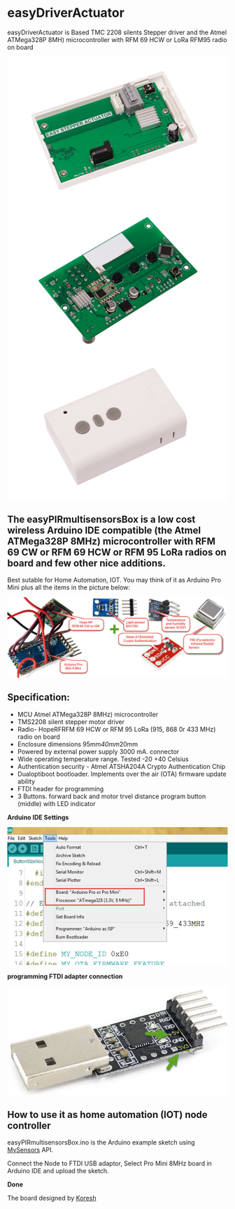 # easyDriverActuator
easyDriverActuator is Based TMC 2208 silents Stepper driver and the Atmel ATMega328P 8MH) microcontroller with RFM 69 HCW or LoRa RFM95  radio on board

![Arduino PIR](https://github.com/EasySensors/easyStepperActuator/blob/master/pics/TMC2208_ACTUATOR_BOTTOM.jpg?raw=true)
![Arduino PIR](https://github.com/EasySensors/easyStepperActuator/blob/master/pics/TMC2208_ACTUATOR_PCB_TOP.jpg?raw=true)
![Arduino PIR](https://github.com/EasySensors/easyStepperActuator/blob/master/pics/TMC2208_ACTUATOR_MAIN.jpg?raw=true)


**The easyPIRmultisensorsBox is a low cost wireless Arduino IDE compatible (the Atmel ATMega328P 8MHz) microcontroller with  RFM 69 CW or RFM 69 HCW or RFM 95 LoRa  radios on board and few other nice additions.** 
------------------------------------------------------------------------

Best sutable for Home Automation, IOT.  You may think of it as Arduino Pro Mini plus all the items in the picture below:

![Arduino PIR](https://github.com/EasySensors/easyPIRmultisensorsBox2/blob/master/pics/replcePIR2.jpg?raw=true)

## Specification: ##

 - MCU Atmel ATMega328P 8MHz) microcontroller
 - TMS2208 silent stepper motor driver
 - Radio- HopeRFRFM 69 HCW or RFM 95 LoRa  (915, 868 0r 433 MHz)  radio on board
 - Enclosure dimensions 95mm*40mm*20mm 
 - Powered by external power supply 3000 mA. connector 
 - Wide operating temperature range. Tested -20 +40 Celsius
 - Authentication security - Atmel ATSHA204A Crypto Authentication Chip
 - Dualoptiboot bootloader. Implements over the air (OTA) firmware update ability
 - FTDI  header for programming
 - 3 Buttons. forward back and motor trvel distance program button (middle) with LED indicator 
 

**Arduino IDE Settings**

![Arduino IDE Settings](https://github.com/EasySensors/ButtonSizeNode/blob/master/pics/IDEsettings.jpg?raw=true)


**programming FTDI adapter connection**

![enter image description here](https://github.com/EasySensors/ButtonSizeNode/blob/master/pics/FTDIvcc5-3.jpg?raw=true)


How to use it as home automation (IOT) node controller
------------------------------------------------------

easyPIRmultisensorsBox.ino is the Arduino example sketch using [MySensors](https://www.mysensors.org/) API. 


Connect the Node to FTDI USB adaptor, Select Pro Mini 8MHz board in Arduino IDE and upload the sketch.

**Done**


The board designed by  [Koresh](https://www.openhardware.io/user/143/projects/Koresh)

